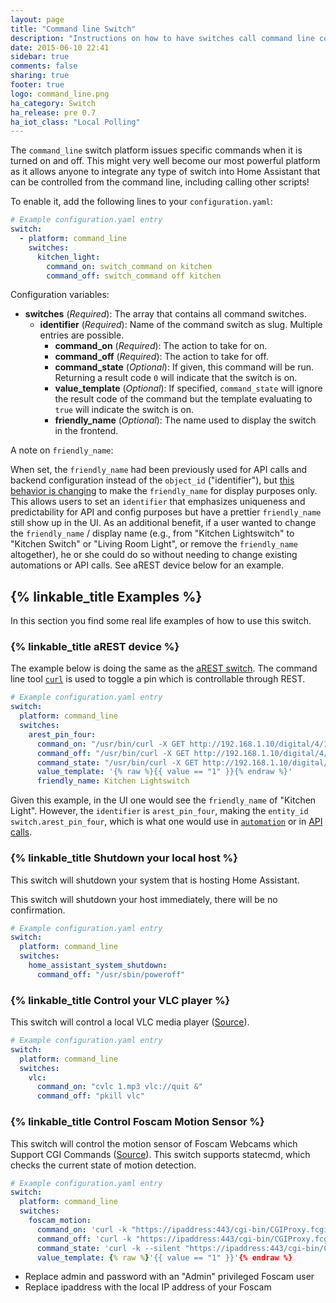 ```yaml
---
layout: page
title: "Command line Switch"
description: "Instructions on how to have switches call command line commands."
date: 2015-06-10 22:41
sidebar: true
comments: false
sharing: true
footer: true
logo: command_line.png
ha_category: Switch
ha_release: pre 0.7
ha_iot_class: "Local Polling"
---
```



The `command_line` switch platform issues specific commands when it is turned on and off. This might very well become our most powerful platform as it allows anyone to integrate any type of switch into Home Assistant that can be controlled from the command line, including calling other scripts!

To enable it, add the following lines to your `configuration.yaml`:

```yaml
# Example configuration.yaml entry
switch:
  - platform: command_line
    switches:
      kitchen_light:
        command_on: switch_command on kitchen
        command_off: switch_command off kitchen
```

Configuration variables:

- **switches** (*Required*): The array that contains all command switches.
  - **identifier** (*Required*): Name of the command switch as slug. Multiple entries are possible.
    - **command_on** (*Required*): The action to take for on.
    - **command_off** (*Required*): The action to take for off.
    - **command_state** (*Optional*): If given, this command will be run. Returning a result code `0` will indicate that the switch is on.
    - **value_template** (*Optional*): If specified, `command_state` will ignore the result code of the command but the template evaluating to `true` will indicate the switch is on.
    - **friendly_name** (*Optional*): The name used to display the switch in the frontend.

A note on `friendly_name`:

When set, the `friendly_name` had been previously used for API calls and backend configuration instead of the `object_id` ("identifier"), but [this behavior is changing](https://github.com/home-assistant/home-assistant/pull/4343) to make the `friendly_name` for display purposes only. This allows users to set an `identifier` that emphasizes uniqueness and predictability for API and config purposes but have a prettier `friendly_name` still show up in the UI. As an additional benefit, if a user wanted to change the `friendly_name` / display name (e.g., from "Kitchen Lightswitch" to "Kitchen Switch" or "Living Room Light", or remove the `friendly_name` altogether), he or she could do so without needing to change existing automations or API calls. See aREST device below for an example. 

## {% linkable_title Examples %}

In this section you find some real life examples of how to use this switch.

### {% linkable_title aREST device %}

The example below is doing the same as the [aREST switch](/components/switch.arest/). The command line tool [`curl`](http://curl.haxx.se/) is used to toggle a pin which is controllable through REST.

```yaml
# Example configuration.yaml entry
switch:
  platform: command_line
  switches:
    arest_pin_four:
      command_on: "/usr/bin/curl -X GET http://192.168.1.10/digital/4/1"
      command_off: "/usr/bin/curl -X GET http://192.168.1.10/digital/4/0"
      command_state: "/usr/bin/curl -X GET http://192.168.1.10/digital/4"
      value_template: '{% raw %}{{ value == "1" }}{% endraw %}'
      friendly_name: Kitchen Lightswitch
```

Given this example, in the UI one would see the `friendly_name` of "Kitchen Light". However, the `identifier` is `arest_pin_four`, making the `entity_id` `switch.arest_pin_four`, which is what one would use in [`automation`](https://home-assistant.io/components/automation/) or in [API calls](https://home-assistant.io/developers/).

### {% linkable_title Shutdown your local host %}

This switch will shutdown your system that is hosting Home Assistant.

<p class='note warning'>
This switch will shutdown your host immediately, there will be no confirmation.
</p>


```yaml
# Example configuration.yaml entry
switch:
  platform: command_line
  switches:
    home_assistant_system_shutdown:
      command_off: "/usr/sbin/poweroff"
```

### {% linkable_title Control your VLC player %}

This switch will control a local VLC media player ([Source](https://community.home-assistant.io/t/vlc-player/106)). 


```yaml
# Example configuration.yaml entry
switch:
  platform: command_line
  switches:
    vlc:
      command_on: "cvlc 1.mp3 vlc://quit &"
      command_off: "pkill vlc"
```

### {% linkable_title Control Foscam Motion Sensor %}

This switch will control the motion sensor of Foscam Webcams which Support CGI Commands ([Source](http://www.ipcamcontrol.net/files/Foscam%20IPCamera%20CGI%20User%20Guide-V1.0.4.pdf)). This switch supports statecmd, which checks the current state of motion detection.

```yaml
# Example configuration.yaml entry
switch:
  platform: command_line
  switches:
    foscam_motion:
      command_on: 'curl -k "https://ipaddress:443/cgi-bin/CGIProxy.fcgi?cmd=setMotionDetectConfig&isEnable=1&usr=admin&pwd=password"'
      command_off: 'curl -k "https://ipaddress:443/cgi-bin/CGIProxy.fcgi?cmd=setMotionDetectConfig&isEnable=0&usr=admin&pwd=password"'
      command_state: 'curl -k --silent "https://ipaddress:443/cgi-bin/CGIProxy.fcgi?cmd=getMotionDetectConfig&usr=admin&pwd=password" | grep -oP "(?<=isEnable>).*?(?=</isEnable>)"'
      value_template: {% raw %}'{{ value == "1" }}'{% endraw %}
```

- Replace admin and password with an "Admin" privileged Foscam user
- Replace ipaddress with the local IP address of your Foscam
